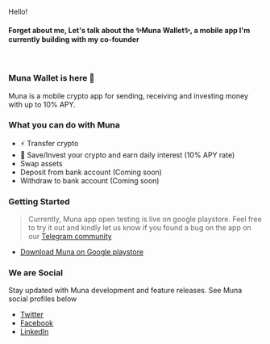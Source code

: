 Hello!
#### Forget about me, Let's talk about the ✨Muna Wallet✨, a mobile app I'm currently building with my co-founder 
<br>

### Muna Wallet is here 👋 

Muna is a mobile crypto app for sending, receiving and investing money with up to 10% APY.

### What you can do with Muna
* ⚡ Transfer crypto
* 🌱 Save/Invest your crypto and earn daily interest (10% APY rate)
* Swap assets
* Deposit from bank account (Coming soon)
* Withdraw to bank account (Coming soon)

### Getting Started

> Currently, Muna app open testing is live on google playstore. Feel free to try it out and kindly let us know if you found a bug on the app on our [Telegram community](https://t.me/munacommunity)

- [Download Muna on Google playstore](https://play.google.com/store/apps/details?id=com.munawallet.muna)

### We are Social

Stay updated with Muna development and feature releases. See Muna social profiles below

- [Twitter](https://twitter.com/munawallet)
- [Facebook](https://facebook.com/munawallet)
- [LinkedIn](https://linkedin.com/company/munawallet)
